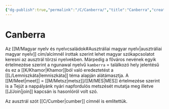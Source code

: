 ```yaml
---
{"dg-publish":true,"permalink":"/C/Canberra/","title":"Canberra","created":"2023-11-23T06:10","updated":"2024-10-25T16:10"}
---
```



# Canberra

Az [[M/Magyar nyelv és nyelvcsaládok#Ausztráliai magyar nyelv\|ausztráliai magyar nyelv]] cím/alcímnél írottak szerint lehet magyar szókapcsolatot keresni az ausztrál törzsi nyelvekben. Márpedig a főváros nevének egyik értelmezése szerint a ngunawal nyelvű `kamberra` = találkozó hely jelentésű és ez a [[K/Khamor\|Khamor]]ból való eredeztetést a [[L/Lemniszkáta\|lemniszkáta]] téma alapján alátámasztja. A [[M/Meet\|meet]] = [[M/Metsz\|metsz]]/[[M/MES\|MES]] értelmezése szerint is a Tejút a nappályánk nyári napfordulós metszését mutatja meg illetve [[J/Join\|join]] kapcsán is hasonlóról volt szó.  

Az ausztrál szót [[C/Cumber\|cumber]] címnél is említettük.  
